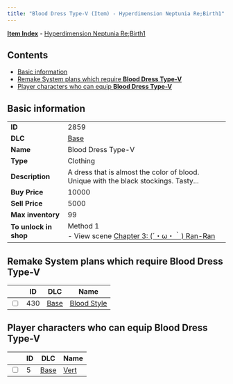 ```yaml
---
title: "Blood Dress Type-V (Item) - Hyperdimension Neptunia Re;Birth1"
---
```


[**Item Index**](/neptunia/rb1/item/index.html) - [Hyperdimension Neptunia Re;Birth1](/neptunia/rb1)

## Contents

- [Basic information](#basic-information)
- [Remake System plans which require **Blood Dress Type-V**](#remake-system-plans-which-require-blood-dress-type-v)
- [Player characters who can equip **Blood Dress Type-V**](#player-characters-who-can-equip-blood-dress-type-v)

## Basic information

|   |   |
| -- | -- |
| **ID** | 2859 |
| **DLC** | [Base](/neptunia/rb1/dlc/1-base.html) |
| **Name** | Blood Dress Type-V |
| **Type** | Clothing |
| **Description** | A dress that is almost the color of blood. Unique with the black stockings. Tasty... |
| **Buy Price** | 10000 |
| **Sell Price** | 5000 |
| **Max inventory** | 99 |
| **To unlock in shop** | Method 1<br />- View scene [Chapter 3: (´・ω・｀) Ran-Ran](/neptunia/rb1/scene/1-309-chapter-3-ran-ran.html) |


## Remake System plans which require **Blood Dress Type-V**

|    | ID | DLC | Name |
| -- | -- | --- | ---- |
| <input type="checkbox" id="rb1-quest-1-430" class="trackbox" /> | 430 | [Base](/neptunia/rb1/dlc/1-base.html) | [Blood Style](/neptunia/rb1/quest/1-430-blood-style.html) |


## Player characters who can equip **Blood Dress Type-V**

|    | ID | DLC | Name |
| -- | -- | --- | ---- |
| <input type="checkbox" id="rb1-player-1-5" class="trackbox" /> | 5 | [Base](/neptunia/rb1/dlc/1-base.html) | [Vert](/neptunia/rb1/player/1-5-vert.html) |
